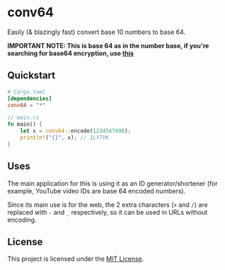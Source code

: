 # conv64

Easily (& blazingly fast) convert base 10 numbers to base 64.

**IMPORTANT NOTE: This is base 64 as in the number base, if you're searching for base64 encryption, use [this](https://crates.io/crates/base64)**

## Quickstart

```toml
# Cargo.toml
[dependencies]
conv64 = "*"
```

```rust
// main.rs
fn main() {
    let x = conv64::encode(1234567890);
    println!("{}", x); // 1LY7VK
}
```

## Uses

The main application for this is using it as an ID generator/shortener (for example, YouTube video IDs are base 64 encoded numbers).

Since its main use is for the web, the 2 extra characters (`+` and `/`) are replaced with `-` and `_` respectively, so it can be used in URLs without encoding.

## License

This project is licensed under the [MIT License](LICENSE).
